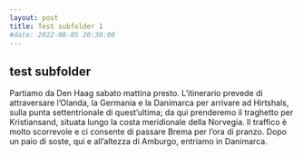```yaml
---
layout: post
title: Test subfolder 1
#date: 2022-08-05 20:30:00
---
```


## test subfolder

Partiamo da Den Haag sabato mattina presto. L’itinerario prevede di attraversare l’Olanda, la Germania e la Danimarca per arrivare ad Hirtshals, sulla punta settentrionale di quest’ultima; da qui prenderemo il traghetto per Kristiansand, situata lungo la costa meridionale della Norvegia. Il traffico è molto scorrevole e ci consente di passare Brema per l’ora di pranzo. Dopo un paio di soste, qui e all’altezza di Amburgo, entriamo in Danimarca.
